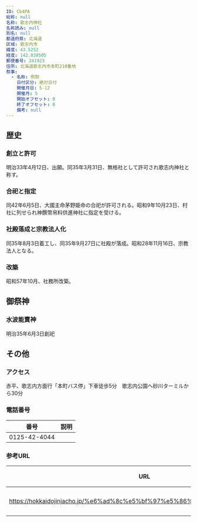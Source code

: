 ```yaml
---
ID: Cb4PA
総称: null
名称: 歌志内神社
名称読み: null
別名: null
都道府県: 北海道
区域: 歌志内市
緯度: 43.5252
経度: 142.039505
郵便番号: 241923
住所: 北海道歌志内市本町210番地
祭事:
  - 名称: 例祭
    日付区分: 絶対日付
    開催月日: 5-12
    開催月: 5
    開始オフセット: 0
    終了オフセット: 0
    備考: null
---
```


## 歴史

### 創立と許可

明治33年4月12日、出願。同35年3月31日、無格社として許可され歌志内神社と称す。

### 合祀と指定

同42年6月5日、大國主命茅野姫命の合祀が許可される。昭和9年10月23日、村社に列せられ神饌幣帛料供進神社に指定を受ける。

### 社殿落成と宗教法人化

同35年8月3日着工し、同35年9月27日に社殿が落成。昭和28年11月16日、宗教法人となる。

### 改築

昭和57年10月、社務所改築。

## 御祭神

### 水波能賣神

明治35年6月3日創祀

## その他

### アクセス

赤平、歌志内方面行「本町バス停」下車徒歩5分　歌志内公園へ砂川ターミルから30分

### 電話番号

| 番号         | 説明 |
| ------------ | ---- |
| 0125-42-4044 |      |

### 参考URL

| URL                                                                        | 説明   |
| -------------------------------------------------------------------------- | ------ |
| https://hokkaidojinjacho.jp/%e6%ad%8c%e5%bf%97%e5%86%85%e7%a5%9e%e7%a4%be/ | 神社庁 |
